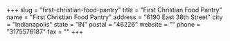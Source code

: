 +++
slug = "first-christian-food-pantry"
title = "First Christian Food Pantry"
name = "First Christian Food Pantry"
address = "6190 East 38th Street"
city = "Indianapolis"
state = "IN"
postal = "46226"
website = ""
phone = "3175576187"
fax = ""
+++

